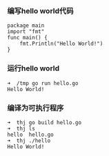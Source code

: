 ### 编写hello world代码
```
package main
import "fmt"
func main() {
    fmt.Println("Hello World!")
}
```


### 运行hello world
```
➜  /tmp go run hello.go
Hello World!

```


### 编译为可执行程序
```
➜  thj go build hello.go
➜  thj ls
hello  hello.go
➜  thj ./hello
Hello World!
```
